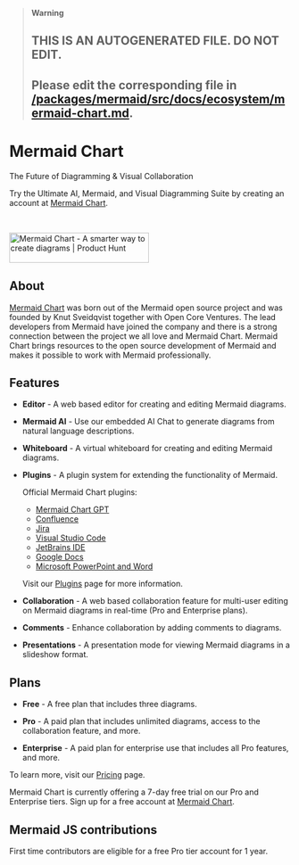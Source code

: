 > **Warning**
>
> ## THIS IS AN AUTOGENERATED FILE. DO NOT EDIT.
>
> ## Please edit the corresponding file in [/packages/mermaid/src/docs/ecosystem/mermaid-chart.md](../../packages/mermaid/src/docs/ecosystem/mermaid-chart.md).

# Mermaid Chart

The Future of Diagramming & Visual Collaboration

Try the Ultimate AI, Mermaid, and Visual Diagramming Suite by creating an account at [Mermaid Chart](https://www.mermaidchart.com/app/sign-up).

<br />

<a href="https://www.producthunt.com/products/mermaid-chart?utm_source=badge-follow&utm_medium=badge&utm_souce=badge-mermaid&#0045;chart" target="_blank"><img src="https://api.producthunt.com/widgets/embed-image/v1/follow.svg?product_id=552855&theme=light" alt="Mermaid&#0032;Chart - A&#0032;smarter&#0032;way&#0032;to&#0032;create&#0032;diagrams | Product Hunt" style="width: 250px; height: 54px;" width="250" height="54" /></a>

## About

[Mermaid Chart](https://www.mermaidchart.com) was born out of the Mermaid open source project and was founded by Knut Sveidqvist together with Open Core Ventures. The lead developers from Mermaid have joined the company and there is a strong connection between the project we all love and Mermaid Chart. Mermaid Chart brings resources to the open source development of Mermaid and makes it possible to work with Mermaid professionally.

## Features

- **Editor** - A web based editor for creating and editing Mermaid diagrams.

- **Mermaid AI** - Use our embedded AI Chat to generate diagrams from natural language descriptions.

- **Whiteboard** - A virtual whiteboard for creating and editing Mermaid diagrams.

- **Plugins** - A plugin system for extending the functionality of Mermaid.

  Official Mermaid Chart plugins:
  - [Mermaid Chart GPT](https://chatgpt.com/g/g-684cc36f30208191b21383b88650a45d-mermaid-chart-diagrams-and-charts)
  - [Confluence](https://marketplace.atlassian.com/apps/1234056/mermaid-chart-for-confluence?hosting=cloud&tab=overview)
  - [Jira](https://marketplace.atlassian.com/apps/1234810/mermaid-chart-for-jira?tab=overview&hosting=cloud)
  - [Visual Studio Code](https://marketplace.visualstudio.com/items?itemName=MermaidChart.vscode-mermaid-chart)
  - [JetBrains IDE](https://plugins.jetbrains.com/plugin/23043-mermaid-chart)
  - [Google Docs](https://gsuite.google.com/marketplace/app/mermaidchart/947683068472)
  - [Microsoft PowerPoint and Word](https://appsource.microsoft.com/en-us/product/office/WA200006214?tab=Overview)

  Visit our [Plugins](https://www.mermaidchart.com/plugins) page for more information.

- **Collaboration** - A web based collaboration feature for multi-user editing on Mermaid diagrams in real-time (Pro and Enterprise plans).

- **Comments** - Enhance collaboration by adding comments to diagrams.

- **Presentations** - A presentation mode for viewing Mermaid diagrams in a slideshow format.

## Plans

- **Free** - A free plan that includes three diagrams.

- **Pro** - A paid plan that includes unlimited diagrams, access to the collaboration feature, and more.

- **Enterprise** - A paid plan for enterprise use that includes all Pro features, and more.

To learn more, visit our [Pricing](https://mermaidchart.com/pricing) page.

Mermaid Chart is currently offering a 7-day free trial on our Pro and Enterprise tiers. Sign up for a free account at [Mermaid Chart](https://www.mermaidchart.com/app/sign-up).

## Mermaid JS contributions

First time contributors are eligible for a free Pro tier account for 1 year.
